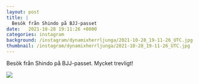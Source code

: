```yaml
---
layout: post
title: |
  Besök från Shindo på BJJ-passet
date:   2021-10-28 19:11:26 +0000
categories: instagram
background: /instagram/dynamixherrljunga/2021-10-28_19-11-26_UTC.jpg
thumbnail: /instagram/dynamixherrljunga/2021-10-28_19-11-26_UTC.jpg
---
```

Besök från Shindo på BJJ-passet. Mycket trevligt! 



<img src='/www-dynamix-herrljunga/instagram/dynamixherrljunga/2021-10-28_19-11-26_UTC.jpg' class='img-fluid' />
